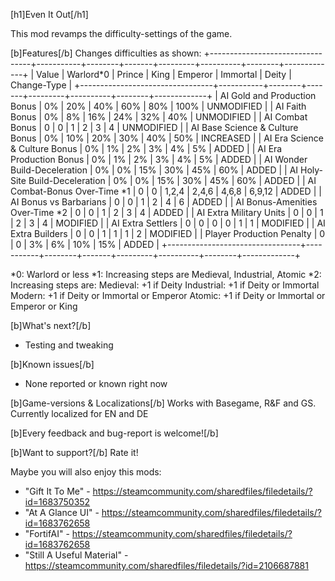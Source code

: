[h1]Even It Out[/h1]

This mod revamps the difficulty-settings of the game.

[b]Features[/b]
Changes difficulties as shown:
+---------------------------------+-----------+--------+-------+---------+----------+--------+-------------+
|              Value              | Warlord*0 | Prince | King  | Emperor | Immortal | Deity  | Change-Type |
+---------------------------------+-----------+--------+-------+---------+----------+--------+-------------+
| AI Gold and Production Bonus    | 0%        | 20%    | 40%   | 60%     | 80%      | 100%   | UNMODIFIED  |
| AI Faith Bonus                  | 0%        | 8%     | 16%   | 24%     | 32%      | 40%    | UNMODIFIED  |
| AI Combat Bonus                 | 0         | 0      | 1     | 2       | 3        | 4      | UNMODIFIED  |
| AI Base Science & Culture Bonus | 0%        | 10%    | 20%   | 30%     | 40%      | 50%    | INCREASED   |
| AI Era Science & Culture Bonus  | 0%        | 1%     | 2%    | 3%      | 4%       | 5%     | ADDED       |
| AI Era Production Bonus         | 0%        | 1%     | 2%    | 3%      | 4%       | 5%     | ADDED       |
| AI Wonder Build-Deceleration    | 0%        | 0%     | 15%   | 30%     | 45%      | 60%    | ADDED       |
| AI Holy-Site Build-Deceleration | 0%        | 0%     | 15%   | 30%     | 45%      | 60%    | ADDED       |
| AI Combat-Bonus Over-Time *1    | 0         | 0      | 1,2,4 | 2,4,6   | 4,6,8    | 6,9,12 | ADDED       |
| AI Bonus vs Barbarians          | 0         | 0      | 1     | 2       | 4        | 6      | ADDED       |
| AI Bonus-Amenities Over-Time *2 | 0         | 0      | 1     | 2       | 3        | 4      | ADDED       |
| AI Extra Military Units         | 0         | 0      | 1     | 2       | 3        | 4      | MODIFIED    |
| AI Extra Settlers               | 0         | 0      | 0     | 0       | 1        | 1      | MODIFIED    |
| AI Extra Builders               | 0         | 0      | 1     | 1       | 1        | 2      | MODIFIED    |
| Player Production Penalty       | 0         | 0      | 3%    | 6%      | 10%      | 15%    | ADDED       |
+---------------------------------+-----------+--------+-------+---------+----------+--------+-------------+

*0: Warlord or less
*1: Increasing steps are Medieval, Industrial, Atomic
*2: Increasing steps are:
      Medieval:   +1 if Deity
      Industrial: +1 if Deity or Immortal
      Modern:     +1 if Deity or Immortal or Emperor
      Atomic:     +1 if Deity or Immortal or Emperor or King

[b]What's next?[/b]
- Testing and tweaking

[b]Known issues[/b]
- None reported or known right now

[b]Game-versions & Localizations[/b]
Works with Basegame, R&F and GS.
Currently localized for EN and DE

[b]Every feedback and bug-report is welcome![/b]

[b]Want to support?[/b]
Rate it!

Maybe you will also enjoy this mods:
- "Gift It To Me" - https://steamcommunity.com/sharedfiles/filedetails/?id=1683750352
- "At A Glance UI" - https://steamcommunity.com/sharedfiles/filedetails/?id=1683762658
- "FortifAI" - https://steamcommunity.com/sharedfiles/filedetails/?id=1683762658
- "Still A Useful Material" - https://steamcommunity.com/sharedfiles/filedetails/?id=2106687881
